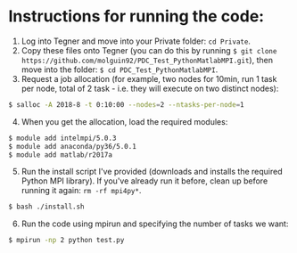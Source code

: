# Instructions for running the code:
1. Log into Tegner and move into your Private folder: `cd Private`.
2. Copy these files onto Tegner (you can do this by running `$ git clone https://github.com/molguin92/PDC_Test_PythonMatlabMPI.git`), then move into the folder: `$ cd PDC_Test_PythonMatlabMPI`.
3. Request a job allocation (for example, two nodes for 10min, run 1 task per node, total of 2 task - i.e. they will execute on two distinct nodes):
```bash
$ salloc -A 2018-8 -t 0:10:00 --nodes=2 --ntasks-per-node=1
``` 
4. When you get the allocation, load the required modules:
```bash
$ module add intelmpi/5.0.3
$ module add anaconda/py36/5.0.1
$ module add matlab/r2017a
```
5. Run the install script I've provided (downloads and installs the required Python MPI library). If you've already run it before, clean up before running it again: `rm -rf mpi4py*`.
```bash
$ bash ./install.sh
```
6. Run the code using mpirun and specifying the number of tasks we want:
```bash
$ mpirun -np 2 python test.py
```
